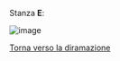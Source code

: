 Stanza **E**:

![image](resource:assets/images/page_old_dig_E.png)

[Torna verso la diramazione](page_old_dig_D1)